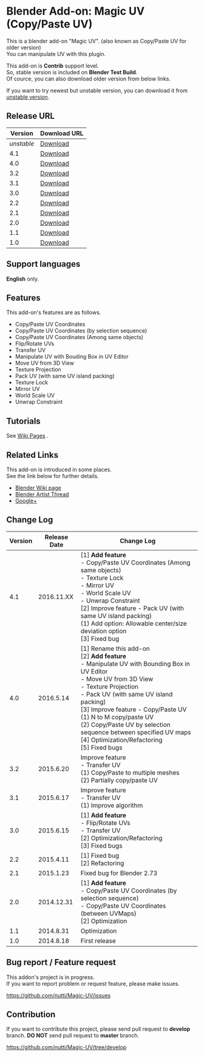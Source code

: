# Blender Add-on: Magic UV (Copy/Paste UV)

This is a blender add-on "Magic UV". (also known as Copy/Paste UV for older version)  
You can manipulate UV with this plugin.

This add-on is **Contrib** support level.  
So, stable version is included on **Blender Test Build**.  
Of cource, you can also download older version from below links.

If you want to try newest but unstable version, you can download it from [unstable version](https://github.com/nutti/Magic-UV/archive/develop.zip).

## Release URL

|Version|Download URL|
|---|---|
|*unstable*|[Download](https://github.com/nutti/Magic-UV/archive/develop.zip)|
|4.1|[Download](https://github.com/nutti/Magic-UV/releases/tag/v4.1)|
|4.0|[Download](https://github.com/nutti/Magic-UV/releases/tag/v4.0)|
|3.2|[Download](https://github.com/nutti/Magic-UV/releases/tag/v3.2)|
|3.1|[Download](https://github.com/nutti/Magic-UV/releases/tag/v3.1)|
|3.0|[Download](https://github.com/nutti/Magic-UV/releases/tag/v3.0)|
|2.2|[Download](https://github.com/nutti/Magic-UV/releases/tag/v2.2)|
|2.1|[Download](https://github.com/nutti/Magic-UV/releases/tag/v2.1)|
|2.0|[Download](https://github.com/nutti/Magic-UV/releases/tag/v2.0)|
|1.1|[Download](https://github.com/nutti/Magic-UV/releases/tag/v1.1)|
|1.0|[Download](https://github.com/nutti/Magic-UV/releases/tag/v1.0)|

## Support languages

**English** only.

## Features

This add-on's features are as follows.

* Copy/Paste UV Coordinates
* Copy/Paste UV Coordinates (by selection sequence)
* Copy/Paste UV Coordinates (Among same objects)
* Flip/Rotate UVs
* Transfer UV
* Manipulate UV with Bouding Box in UV Editor
* Move UV from 3D View
* Texture Projection
* Pack UV (with same UV island packing)
* Texture Lock
* Mirror UV
* World Scale UV
* Unwrap Constraint

## Tutorials

See [Wiki Pages](https://github.com/nutti/Magic-UV/wiki/Tutorial) .

## Related Links

This add-on is introduced in some places.  
See the link below for further details.

* [Blender Wiki page](http://wiki.blender.org/index.php/Extensions:2.6/Py/Scripts/UV/Copy_Paste_UVs)
* [Blender Artist Thread](http://blenderartists.org/forum/showthread.php?391573-Add-on-Magic-UV-v4-0-%28Copy-Paste-UV%29)
* [Google+](https://plus.google.com/100058529622539760372/posts/82eS2tGE6Nc)

## Change Log
|Version|Release Date|Change Log|
|---|---|---|
|4.1|2016.11.XX|[1] **Add feature**<br> - Copy/Paste UV Coordinates (Among same objects)<br> - Texture Lock<br> - Mirror UV<br> - World Scale UV<br> - Unwrap Constraint<br>[2] Improve feature - Pack UV  (with same UV island packing)<br>(1) Add option: Allowable center/size deviation option<br>[3] Fixed bug|
|4.0|2016.5.14|[1] Rename this add-on<br>[2] **Add feature**<br> - Manipulate UV with Bounding Box in UV Editor<br> - Move UV from 3D View<br> - Texture Projection<br> - Pack UV (with same UV island packing)<br>[3] Improve feature - Copy/Paste UV<br>(1) N to M copy/paste UV<br>(2) Copy/Paste UV by selection sequence between specified UV maps<br>[4] Optimization/Refactoring<br>[5] Fixed bugs|
|3.2|2015.6.20|Improve feature<br> - Transfer UV<br>(1) Copy/Paste to multiple meshes<br>(2) Partially copy/paste UV|
|3.1|2015.6.17|Improve feature<br> - Transfer UV<br>(1) Improve algorithm|
|3.0|2015.6.15|[1] **Add feature**<br> - Flip/Rotate UVs<br> - Transfer UV<br>[2] Optimization/Refactoring<br>[3] Fixed bugs|
|2.2|2015.4.11|[1] Fixed bug<br>[2] Refactoring|
|2.1|2015.1.23|Fixed bug for Blender 2.73|
|2.0|2014.12.31|[1] **Add feature**<br> - Copy/Paste UV Coordinates (by selection sequence)<br> - Copy/Paste UV Coordinates (between UVMaps)<br>[2] Optimization|
|1.1|2014.8.31|Optimization|
|1.0|2014.8.18|First release|


## Bug report / Feature request

This addon's project is in progress.  
If you want to report problem or request feature, please make issues.

https://github.com/nutti/Magic-UV/issues

## Contribution

If you want to contribute this project, please send pull request to **develop** branch.
**DO NOT** send pull request to **master** branch.  

https://github.com/nutti/Magic-UV/tree/develop
